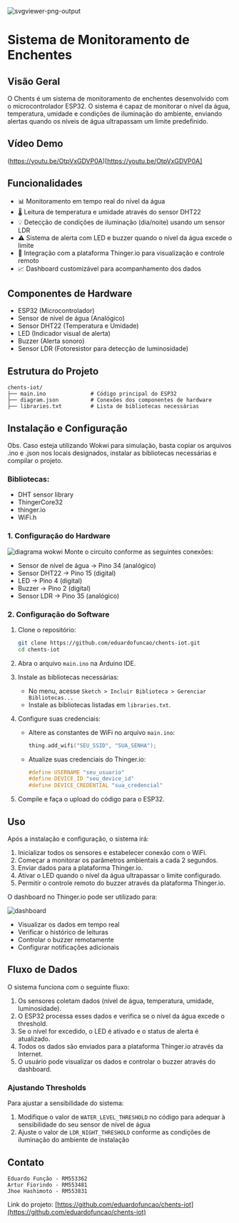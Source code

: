 
![svgviewer-png-output](https://github.com/user-attachments/assets/ba33daa8-328e-4046-a94a-7ac4edfca4f3)
# Sistema de Monitoramento de Enchentes

## Visão Geral

O Chents é um sistema de monitoramento de enchentes desenvolvido com o microcontrolador ESP32. O sistema é capaz de monitorar o nível da água, temperatura, umidade e condições de iluminação do ambiente, enviando alertas quando os níveis de água ultrapassam um limite predefinido.

## Vídeo Demo
(https://youtu.be/OtpVxGDVP0A)[https://youtu.be/OtpVxGDVP0A]

## Funcionalidades

- 📊 Monitoramento em tempo real do nível da água
- 🌡️ Leitura de temperatura e umidade através do sensor DHT22
- 💡 Detecção de condições de iluminação (dia/noite) usando um sensor LDR
- ⚠️ Sistema de alerta com LED e buzzer quando o nível da água excede o limite
- 📱 Integração com a plataforma Thinger.io para visualização e controle remoto
- 📈 Dashboard customizável para acompanhamento dos dados

## Componentes de Hardware

- ESP32 (Microcontrolador)
- Sensor de nível de água (Analógico)
- Sensor DHT22 (Temperatura e Umidade)
- LED (Indicador visual de alerta)
- Buzzer (Alerta sonoro)
- Sensor LDR (Fotoresistor para detecção de luminosidade)

## Estrutura do Projeto

```
chents-iot/
├── main.ino              # Código principal do ESP32
├── diagram.json          # Conexões dos componentes de hardware
├── libraries.txt         # Lista de bibliotecas necessárias
```



## Instalação e Configuração
Obs. Caso esteja utilizando Wokwi para simulação, basta copiar os arquivos .ino e .json nos locais designados, instalar as bibliotecas necessárias e compilar o projeto.

### Bibliotecas:
  - DHT sensor library
  - ThingerCore32
  - thinger.io
  - WiFi.h

### 1. Configuração do Hardware

![diagrama wokwi](https://github.com/user-attachments/assets/c641c348-d98c-4513-8757-7ae7d872772b)
Monte o circuito conforme as seguintes conexões:
- Sensor de nível de água → Pino 34 (analógico)
- Sensor DHT22 → Pino 15 (digital)
- LED → Pino 4 (digital)
- Buzzer → Pino 2 (digital)
- Sensor LDR → Pino 35 (analógico)

### 2. Configuração do Software

1. Clone o repositório:
   ```bash
   git clone https://github.com/eduardofuncao/chents-iot.git
   cd chents-iot
   ```

2. Abra o arquivo `main.ino` na Arduino IDE.

3. Instale as bibliotecas necessárias:
   - No menu, acesse `Sketch > Incluir Biblioteca > Gerenciar Bibliotecas...`
   - Instale as bibliotecas listadas em `libraries.txt`.

4. Configure suas credenciais:
   - Altere as constantes de WiFi no arquivo `main.ino`:
     ```cpp
     thing.add_wifi("SEU_SSID", "SUA_SENHA");
     ```
   - Atualize suas credenciais do Thinger.io:
     ```cpp
     #define USERNAME "seu_usuario"
     #define DEVICE_ID "seu_device_id"
     #define DEVICE_CREDENTIAL "sua_credencial"
     ```

6. Compile e faça o upload do código para o ESP32.

## Uso

Após a instalação e configuração, o sistema irá:

1. Inicializar todos os sensores e estabelecer conexão com o WiFi.
2. Começar a monitorar os parâmetros ambientais a cada 2 segundos.
3. Enviar dados para a plataforma Thinger.io.
4. Ativar o LED quando o nível da água ultrapassar o limite configurado.
5. Permitir o controle remoto do buzzer através da plataforma Thinger.io.

O dashboard no Thinger.io pode ser utilizado para:

![dashboard](https://github.com/user-attachments/assets/66461c7e-83e3-4e63-9868-2cd82ff57e92)

- Visualizar os dados em tempo real
- Verificar o histórico de leituras
- Controlar o buzzer remotamente
- Configurar notificações adicionais

## Fluxo de Dados

O sistema funciona com o seguinte fluxo:

1. Os sensores coletam dados (nível de água, temperatura, umidade, luminosidade).
2. O ESP32 processa esses dados e verifica se o nível da água excede o threshold.
3. Se o nível for excedido, o LED é ativado e o status de alerta é atualizado.
4. Todos os dados são enviados para a plataforma Thinger.io através da Internet.
5. O usuário pode visualizar os dados e controlar o buzzer através do dashboard.

### Ajustando Thresholds

Para ajustar a sensibilidade do sistema:

1. Modifique o valor de `WATER_LEVEL_THRESHOLD` no código para adequar à sensibilidade do seu sensor de nível de água
2. Ajuste o valor de `LDR_NIGHT_THRESHOLD` conforme as condições de iluminação do ambiente de instalação

## Contato
    Eduardo Função - RM553362
    Artur Fiorindo - RM553481
    Jhoe Hashimoto - RM553831


Link do projeto: [https://github.com/eduardofuncao/chents-iot](https://github.com/eduardofuncao/chents-iot)
